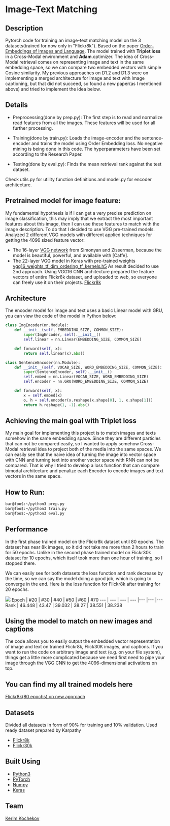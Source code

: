 # Image-Text Matching

## Description

Pytorch code for training an image-text matching model on the 3 datasets(trained for now only in "Flickr8k"). Based on the paper [Order-Embeddings of Images and Language](https://arxiv.org/pdf/1511.06361.pdf). The model trained with **Triplet loss** in a Cross-Modal environment and **Adam**.optimizer. The idea of Cross-Modal retrieval comes on representing image and text in the same embedding space, so we can compare two embedded vectors with simple Cosine similarity. My previous approaches on D1.2 and D1.3 were on implementing a merged architecture for image and text with Image captioning, but that did not succeed, so found a new paper(as I mentioned above) and tried to implement the idea below.

## Details

* Preprocessing(done by prep.py): The first step is to read and normalize read features from all the images. These features will be used for all further processing.

* Training(done by train.py): Loads the image-encoder and the sentence-encoder and trains the model using Order Embedding loss. No negative mining is being done in this code. The hyperparameters have been set according to the Research Paper.

* Testing(done by eval.py): Finds the mean retrieval rank against the test dataset.

Check utils.py for utility function definitions and model.py for encoder architecture.

## Pretrained model for image feature:
My fundamental hypothesis is if I can get a very precise prediction on image classification, this may imply that we extract the most important features about this image, then I can use these features to match with the image description. To do that I decided to use VGG pre-trained models. Analyzed 2 different VGG models with different applied techniques for getting the 4096 sized feature vector:
* The 16-layer [VGG network](http://www.robots.ox.ac.uk/~vgg/research/very_deep/) from Simonyan and Zisserman, because the model is beautiful, powerful, and available with [Caffe].
* The 22-layer VGG model in Keras with pre-trained weights [vgg16_weights_tf_dim_ordering_tf_kernels.h5](https://github.com/fchollet/deep-learning-models/releases/download/v0.1/vgg16_weights_tf_dim_ordering_tf_kernels.h5
)
As result decided to use 2nd approach. Using VGG16 CNN architecture prepared the feature vectors of entire Flickr8k dataset, and uploaded to web, so everyone can freely use it on their projects. [Flickr8k](https://disk.yandex.com.tr/d/lKpZNl3Zg0DflA) 

## Architecture
The encoder model for image and text uses a basic Linear model with GRU, you can view the code of the model in Python below:
```python
class ImgEncoder(nn.Module):
	def __init__(self, EMBEDDING_SIZE, COMMON_SIZE):
		super(ImgEncoder, self).__init__()
		self.linear = nn.Linear(EMBEDDING_SIZE, COMMON_SIZE)

	def forward(self, x):
		return self.linear(x).abs()

class SentenceEncoder(nn.Module):
	def __init__(self, VOCAB_SIZE, WORD_EMBEDDING_SIZE, COMMON_SIZE):
		super(SentenceEncoder, self).__init__()
		self.embed = nn.Linear(VOCAB_SIZE, WORD_EMBEDDING_SIZE)
		self.encoder = nn.GRU(WORD_EMBEDDING_SIZE, COMMON_SIZE)

	def forward(self, x):
		x = self.embed(x)
		o, h = self.encoder(x.reshape(x.shape[0], 1, x.shape[1]))
		return h.reshape(1, -1).abs()
```

## Achieving the main goal with Triplet loss
My main goal for implementing this project is to match images and texts somehow in the same embedding space. Since they are different particles that can not be compared easily, so I wanted to apply somehow Cross-Modal retrieval idea to project both of the media into the same spaces. We can easily see that the naive idea of turning the image into vector space with CNN and turning text into another vector space with RNN can not be compared. That is why I tried to develop a loss function that can compare bimodal architecture and penalize each Encoder to encode images and text vectors in the same space.

## How to Run:

```bash
bar@foo$:~/python3 prep.py
bar@foo$:~/python3 train.py
bar@foo$:~/python3 eval.py
```

## Performance
In the first phase trained model on the Flickr8k dataset until 80 epochs. The dataset has near 8k images, so it did not take me more than 2 hours to train for 50 epochs. Unlike in the second phase trained model on Flickr30k dataset for 10 epochs, which itself took more than one hour of training, so I stopped there.

We can easily see for both datasets the loss function and rank decrease by the time, so we can say the model doing a good job, which is going to converge in the end. Here is the loss function for Flickr8k after training for 20 epochs.

![](https://github.com/KerimKochekov/PMLDL-Project-Image-Text-Matching/blob/main/loss_80epochs.png)
Epoch | #20 | #30 | #40 | #50 | #60 | #70 
--- | --- | --- | --- |--- |--- |--- 
Rank | 46.448 | 43.47 | 39.032 | 38.27 | 38.551 | 38.238


## Using the model to match on new images and captions
The code allows you to easily output the embedded vector representation of image and text on trained Flickr8k, Flick30K images, and captions. If you want to run the code on arbitrary image and text (e.g. on your file system), things get a little more complicated because we need first need to pipe your image through the VGG CNN to get the 4096-dimensional activations on top.

## You can find my all trained models here
[Flickr8k(80 epochs) on new approach](https://disk.yandex.com.tr/d/w-0xL9DCcRbPQQ)

## Datasets
Divided all datasets in form of 90% for training and 10% validation.
Used ready dataset prepared by Karpathy
* [Flickr8k](https://cs.stanford.edu/people/karpathy/deepimagesent/flickr8k.zip)
* [Flickr30k](https://cs.stanford.edu/people/karpathy/deepimagesent/flickr30k.zip)

## Built Using

* [Python3](https://www.python.org)
* [PyTorch](https://pytorch.org/)
* [Numpy](https://numpy.org/)
* [Keras](https://https://keras.io//)

## Team

[Kerim Kochekov](https://github.com/KerimKochekov)
